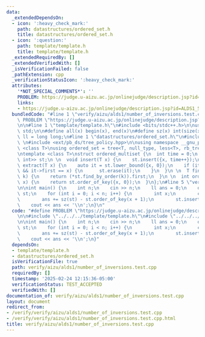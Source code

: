 ```yaml
---
data:
  _extendedDependsOn:
  - icon: ':heavy_check_mark:'
    path: datastructures/ordered_set.h
    title: datastructures/ordered_set.h
  - icon: ':question:'
    path: template/template.h
    title: template/template.h
  _extendedRequiredBy: []
  _extendedVerifiedWith: []
  _isVerificationFailed: false
  _pathExtension: cpp
  _verificationStatusIcon: ':heavy_check_mark:'
  attributes:
    '*NOT_SPECIAL_COMMENTS*': ''
    PROBLEM: https://judge.u-aizu.ac.jp/onlinejudge/description.jsp?id=ALDS1_5_D
    links:
    - https://judge.u-aizu.ac.jp/onlinejudge/description.jsp?id=ALDS1_5_D
  bundledCode: "#line 1 \"verify/aizu/alds1/number_of_inversions.test.cpp\"\n#define\
    \ PROBLEM \"https://judge.u-aizu.ac.jp/onlinejudge/description.jsp?id=ALDS1_5_D\"\
    \n\n#line 1 \"template/template.h\"\n#include <bits/stdc++.h>\n\nusing namespace\
    \ std;\n\n#define all(x) begin(x), end(x)\n#define sz(x) int(size(x))\n\nusing\
    \ ll = long long;\n#line 1 \"datastructures/ordered_set.h\"\n#include <ext/pb_ds/assoc_container.hpp>\
    \ \n#include <ext/pb_ds/tree_policy.hpp>\n\nusing namespace __gnu_pbds; \n\ntemplate\
    \ <class T>\nusing ordered_set = tree<T, null_type, less<T>, rb_tree_tag, tree_order_statistics_node_update>;\n\
    \ntemplate <class T>\nstruct ordered_multiset {\n  int time = 0;\n  ordered_set<pair<T,\
    \ int>> st;\n \n  void insert(T x) {\n    st.insert({x, time++});\n  }\n \n  void\
    \ extract(T x) {\n    auto it = st.lower_bound({x, 0});\n    if (it != end(st)\
    \ && it->first == x) {\n      st.erase(it);\n    }\n  }\n \n  T find_by_order(int\
    \ k) {\n    return (*st.find_by_order(k)).first;\n  }\n \n  int order_of_key(T\
    \ x) {\n    return st.order_of_key({x, 0});\n  }\n};\n#line 5 \"verify/aizu/alds1/number_of_inversions.test.cpp\"\
    \n\nint main() {\n    int n;\n    cin >> n;\n    ll ans = 0;\n    ordered_set<int>\
    \ st;\n    for (int i = 0; i < n; i++) {\n        int x;\n        cin >> x;\n\
    \        ans += sz(st) - st.order_of_key(x + 1);\n        st.insert(x);\n    }\n\
    \    cout << ans << '\\n';\n}\n"
  code: "#define PROBLEM \"https://judge.u-aizu.ac.jp/onlinejudge/description.jsp?id=ALDS1_5_D\"\
    \n\n#include \"../../../template/template.h\"\n#include \"../../../datastructures/ordered_set.h\"\
    \n\nint main() {\n    int n;\n    cin >> n;\n    ll ans = 0;\n    ordered_set<int>\
    \ st;\n    for (int i = 0; i < n; i++) {\n        int x;\n        cin >> x;\n\
    \        ans += sz(st) - st.order_of_key(x + 1);\n        st.insert(x);\n    }\n\
    \    cout << ans << '\\n';\n}"
  dependsOn:
  - template/template.h
  - datastructures/ordered_set.h
  isVerificationFile: true
  path: verify/aizu/alds1/number_of_inversions.test.cpp
  requiredBy: []
  timestamp: '2025-02-24 12:15:36-05:00'
  verificationStatus: TEST_ACCEPTED
  verifiedWith: []
documentation_of: verify/aizu/alds1/number_of_inversions.test.cpp
layout: document
redirect_from:
- /verify/verify/aizu/alds1/number_of_inversions.test.cpp
- /verify/verify/aizu/alds1/number_of_inversions.test.cpp.html
title: verify/aizu/alds1/number_of_inversions.test.cpp
---
```

